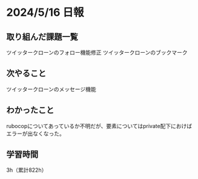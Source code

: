 # 2024/5/16 日報
## 取り組んだ課題一覧
ツイッタークローンのフォロー機能修正
ツイッタークローンのブックマーク

## 次やること
ツイッタークローンのメッセージ機能

## わかったこと
rubocopについてあっているか不明だが、要素についてはprivate配下におけばエラーが出なくなった。

## 学習時間
3h（累計822h）